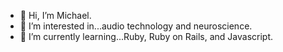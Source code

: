 - 👋 Hi, I’m Michael.
- 👀 I’m interested in...audio technology and neuroscience. 
- 🔺 I’m currently learning...Ruby, Ruby on Rails, and Javascript.
